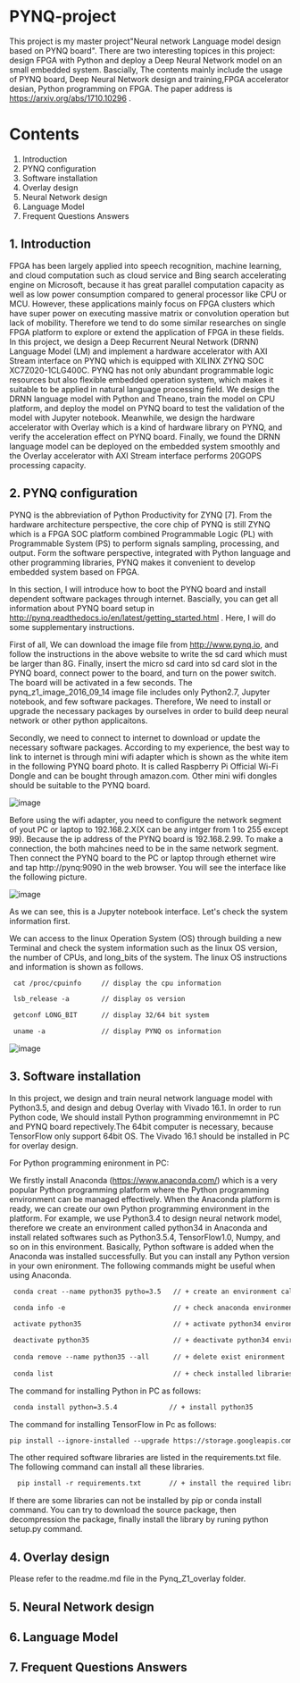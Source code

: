 # PYNQ-project 
This project is my master project"Neural network Language model design based on PYNQ board".
There are two interesting topices in this project: design FPGA with Python and deploy a Deep
Neural Network model on an small embedded system. Bascially, The contents mainly include the 
usage of PYNQ board, Deep Neural Network design and training,FPGA accelerator desian, Python 
programming on FPGA. The paper address is https://arxiv.org/abs/1710.10296 .


# Contents
1. Introduction
2. PYNQ configuration
3. Software installation
4. Overlay design
5. Neural Network design
6. Language Model 
7. Frequent Questions Answers

## 1. Introduction

FPGA has been largely applied into speech recognition, machine learning, and cloud computation such as cloud service and Bing search accelerating engine on Microsoft, because it has great parallel computation capacity as well as low power consumption compared to general processor like CPU or MCU. However, these applications mainly focus on FPGA clusters which have super power on executing massive matrix or convolution operation but lack of mobility. Therefore we tend to do some similar researches on single FPGA platform to explore or extend the application of FPGA in these fields. In this project, we design a Deep Recurrent Neural Network (DRNN) Language Model (LM) and implement a hardware accelerator with AXI Stream interface on PYNQ which is equipped with XILINX ZYNQ SOC XC7Z020-1CLG400C. PYNQ has not only abundant programmable logic resources but also flexible embedded operation system, which makes it suitable to be applied in natural language processing field. We design the DRNN language model with Python and Theano, train the model on CPU platform, and deploy the model on PYNQ board to test the validation of the model with Jupyter notebook. Meanwhile, we design the hardware accelerator with Overlay which is a kind of hardware library on PYNQ, and verify the acceleration effect on PYNQ board. Finally, we found the DRNN language model can be deployed on the embedded system smoothly and the Overlay accelerator with AXI Stream interface performs 20GOPS processing capacity.

## 2. PYNQ configuration

PYNQ is the abbreviation of Python Productivity for ZYNQ [7]. From the hardware architecture perspective, the core chip of PYNQ is still ZYNQ which is a FPGA SOC platform combined Programmable Logic (PL) with Programmable System (PS) to perform signals sampling, processing, and output. Form the software perspective, integrated with Python language and other programming libraries, PYNQ makes it convenient to develop embedded system based on FPGA. 



In this section, I will introduce how to boot the PYNQ board and install dependent software packages through internet. 
Bascially, you can get all information about PYNQ board setup in http://pynq.readthedocs.io/en/latest/getting_started.html . Here, I will do some supplementary instructions.

First of all, We can download the image file from http://www.pynq.io, and follow the instructions in the above website to write the sd card which must be larger than 8G. Finally, insert the micro sd card into sd card slot in the PYNQ board, connect power to the board, and turn on the power switch. The board will be activated in a few seconds. The pynq_z1_image_2016_09_14 image file includes only Python2.7, Jupyter notebook, and few software packages. Therefore, We need to install or upgrade the necessary packages by ourselves in order to build deep neural network or other python applicaitons. 

Secondly, we need to connect to internet to download or update the necessary software packages. According to my experience, the best way to link to internet is through mini wifi adapter which is shown as the white item in the following PYNQ board photo. It is called Raspberry Pi Official Wi-Fi Dongle and can be bought through amazon.com. Other mini wifi dongles should be suitable to the PYNQ board.

![image](https://github.com/hillhao/PYNQ-project/blob/master/images/usbpynq.jpg)

Before using the wifi adapter, you need to configure the network segment of yout PC or laptop to 192.168.2.X(X can be any intger from 1 to 255 except 99). Because the ip address of the PYNQ board is 192.168.2.99. To make a connection, the both mahcines need to be in the same network segment. Then connect the PYNQ board to the PC or laptop through ethernet wire and tap http://pynq:9090  in the web browser. You will see the interface like the following picture.

![image](https://github.com/hillhao/PYNQ-project/blob/master/images/login1.jpg)

As we can see, this is a Jupyter notebook interface. Let's check the system information first.

We can access to the linux Operation System (OS) through building a new Terminal and check the system information such as the linux OS version, the number of CPUs, and long_bits of the system. The linux OS instructions and information is shown as follows. 

```diff
 cat /proc/cpuinfo     // display the cpu information

 lsb_release -a        // display os version 

 getconf LONG_BIT      // display 32/64 bit system

 uname -a              // display PYNQ os information
```


![image](https://github.com/hillhao/PYNQ-project/blob/master/images/systeminfo.jpg)


## 3. Software installation

In this project, we design and train neural network language model with Python3.5, and design and debug Overlay with Vivado 16.1. In order to run Python code, We should install Python programming environmemnt in PC and PYNQ board repectively.The 64bit computer is necessary, because TensorFlow only support 64bit OS. The Vivado 16.1 should be installed in PC for overlay design.

For Python programming enironment in PC: 

We firstly install Anaconda (https://www.anaconda.com/) which is a very popular Python programming platform where the Python programming environment can be managed effectively. When the Anaconda platform is ready, we can create our own Python programming environment in the platform. For example, we use Python3.4 to design neural network model, therefore we create an environment called python34 in Anaconda and install related softwares such as Python3.5.4, TensorFlow1.0, Numpy, and so on in this environment. Basically, Python software is added when the Anaconda was installed successfully. But you can install any Python version in your own enironment.
The following commands might be useful when using Anaconda.

```diff
 conda creat --name python35 pytho=3.5   // + create an environment called python35

 conda info -e                           // + check anaconda environment

 activate python35                       // + activate python34 environment which we create in the first stage
 
 deactivate python35                     // + deactivate python34 environment which we create in the first stage
 
 conda remove --name python35 --all      // + delete exist enironment
 
 conda list                              // + check installed libraries
```

The command for installing Python in PC as follows:

```diff
 conda install python=3.5.4             // + install python35
```

The command for installing TensorFlow in Pc as follows:

```diff
pip install --ignore-installed --upgrade https://storage.googleapis.com/tensorflow/windows/cpu/tensorflow-1.1.0-cp35-cp35m-win_amd64.whl
```

The other required software libraries are listed in the requirements.txt file. The following command can install all these libraries.

```diff
  pip install -r requirements.txt       // + install the required libraries packages 
```

If there are some libraries can not be installed by pip or conda install command. You can try to download the source package, then decompression the package, finally install the library by runing python setup.py command.



## 4. Overlay design

Please refer to the readme.md file in the Pynq_Z1_overlay folder.

## 5. Neural Network design
## 6. Language Model 
## 7. Frequent Questions Answers
